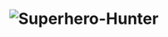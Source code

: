 # ![Superhero-Hunter](https://tusharkumarmishra.github.io/Superhero-Hunter/ "want to try? tap on me")
